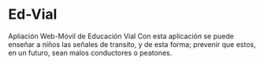 # Ed-Vial
Apliación Web-Móvil de Educación Vial
Con esta aplicación se puede enseñar a niños las señales de transito,  y de esta forma; prevenir que estos,
en un futuro, sean malos conductores o peatones.
